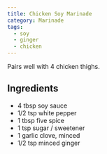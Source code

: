 ```yaml
---
title: Chicken Soy Marinade
category: Marinade
tags:
  - soy
  - ginger
  - chicken
---
```


Pairs well with 4 chicken thighs.

## Ingredients

- 4 tbsp soy sauce
- 1/2 tsp white pepper
- 1 tbsp five spice
- 1 tsp sugar / sweetener
- 1 garlic clove, minced
- 1/2 tsp minced ginger
